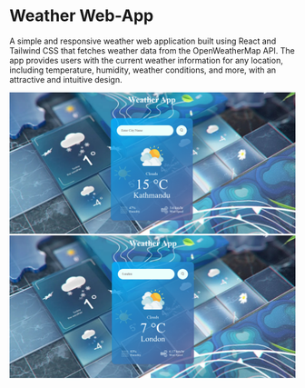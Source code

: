 # Weather Web-App
A simple and responsive weather web application built using React and Tailwind CSS that fetches weather data from the OpenWeatherMap API.
The app provides users with the current weather information for any location, including temperature, humidity, weather conditions, and more, with an attractive and intuitive design.


![image alt](https://github.com/bitisham/weather-app/blob/89368b3b149f83aeae1b2feb8dc404d0c9afa2f8/Screenshot%202024-12-10%20165313.png)
![image alt](https://github.com/bitisham/weather-app/blob/416357fa49da9ef8cad67640fccc7d69322639a4/Screenshot%202024-12-10%20165806.png)

